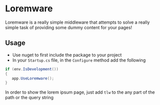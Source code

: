 # Loremware

Loremware is a really simple middleware that attempts to solve a really simple task of providing some dummy 
content for your pages!

## Usage

* Use nuget to first include the package to your project
* In your `Startup.cs` file, in the `Configure` method add the following

```csharp
if (env.IsDevelopment())
{
   app.UseLoremware();
}
```

In order to show the lorem ipsum page, just add `tlw` to the any part of the path or the query string
